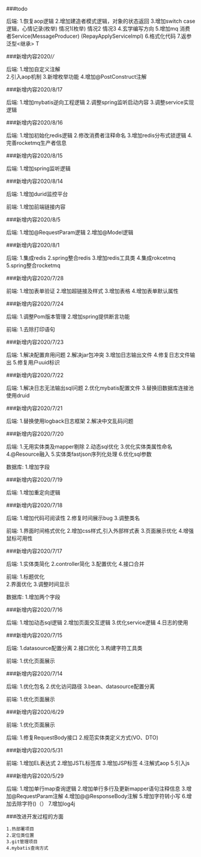 ###todo

后端:
    1.恢复aop逻辑
    2.增加建造者模式逻辑，对象的状态返回
    3.增加switch case逻辑，心情记录(枚举) 情况1(枚举) 情况2  情况3
    4.玄学编写方向
    5.增加mq 消费者Service(MessageProducer) (RepayApplyServiceImpl)
    6.格式化代码
    7.返参泛型<继承> T

###新增内容2020/*/*

后端:
    1.增加自定义注解  
    2.引入aop机制
    3.新增枚举功能
    4.增加@PostConstruct注解

###新增内容2020/8/17

后端:
    1.增加mybatis逆向工程逻辑
    2.调整spring监听启动内容
    3.调整service实现逻辑

###新增内容2020/8/16

后端:
    1.增加初始化redis逻辑
    2.修改消费者注释命名
    3.增加redis分布式锁逻辑
    4.完善rocketmq生产者信息

###新增内容2020/8/15

后端:
    1.增加spring监听逻辑

###新增内容2020/8/14

后端:
    1.增加durid监控平台

前端:
    1.增加前端链接内容

###新增内容2020/8/5

后端:
    1.增加@RequestParam逻辑
    2.增加@Model逻辑

###新增内容2020/8/1

后端:
    1.集成redis
    2.spring整合redis
    3.增加redis工具类
    4.集成rokcetmq
    5.spring整合rocketmq

###新增内容2020/7/28

前端:
    1.增加表单验证
    2.增加超链接及样式
    3.增加表格
    4.增加表单默认属性
    
###新增内容2020/7/24

后端:
    1.调整Pom版本管理
    2.增加spring提供断言功能
    
前端:
    1.去除打印语句

###新增内容2020/7/23

后端:
    1.解决配置弃用问题
    2.解决jar包冲突
    3.增加日志输出文件
    4.修复日志文件输出
    5.修复用户uuid标识

###新增内容2020/7/22

后端:
    1.解决日志无法输出sql问题
    2.优化mybatis配置文件
    3.替换旧数据库连接池使用druid

###新增内容2020/7/21

后端:
    1.替换使用logback日志框架
    2.解决中文乱码问题

###新增内容2020/7/20

后端:
    1.无用实体类及mapper剔除
    2.动态sql优化
    3.优化实体类属性命名
    4.@Resource融入
    5.实体类fastjson序列化处理
    6.优化sql参数
    
数据库:
    1.增加字段
    
###新增内容2020/7/19

后端:
    1.增加重定向逻辑

###新增内容2020/7/18

后端:
    1.增加代码可阅读性
    2.修复时间展示bug
    3.调整类名

前端:
    1.界面时间格式优化
    2.增加css样式,引入外部样式表
    3.页面展示优化
    4.增强鼠标可用性

###新增内容2020/7/17

后端:
    1.实体类简化
    2.controller简化
    3.配置优化
    4.接口合并
        
前端:
    1.标题优化    
    2.界面优化
    3.调整时间显示
    
数据库:
    1.增加两个字段 
       
###新增内容2020/7/16

后端:
    1.增加动态sql逻辑
    2.增加页面交互逻辑
    3.优化service逻辑
    4.日志的使用

###新增内容2020/7/15

后端:
    1.datasource配置分离
    2.接口优化
    3.构建字符工具类

前端:
    1.优化页面展示

###新增内容2020/7/14

后端:
    1.优化包名
    2.优化访问路径
    3.bean、datasource配置分离
    
前端:
    1.优化页面展示

###新增内容2020/6/29

前端:
    1.优化页面展示
    
后端:
    1.修复RequestBody接口
    2.规范实体类定义方式(VO、DTO)

###新增内容2020/5/31

前端:
    1.增加EL表达式
    2.增加JSTL标签库
    3.增加JSP标签
    4.注解式aop
    5.引入js

###新增内容2020/5/29

后端:
    1.增加单行map查询逻辑
    2.增加单行多行及更新mapper语句注释信息
    3.增加@RequestParam注解
    4.增加@@ResponseBody注解
    5.增加字符转小写
    6.增加去除字符()（）
    7.增加log4j
    
###改进开发过程的方面

    1.热部署项目
    2.定位类位置
    3.git管理项目
    4.mybatis查询方式